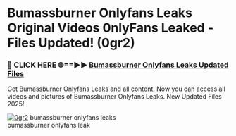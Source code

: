 # Bumassburner Onlyfans Leaks Original Videos 0nlyFans Leaked - Files Updated! (0gr2)

<h3>🔴 CLICK HERE 🌐==►► <a href="https://tinyurl.com/3hn5wdd3" rel="nofollow">Bumassburner Onlyfans Leaks Updated Files</a></h3>

Get Bumassburner Onlyfans Leaks and all content. Now you can access all videos and pictures of Bumassburner Onlyfans Leaks. New Updated Files 2025!

[![0gr2](https://i.imgur.com/4HnBqBT.gif)](https://tinyurl.com/3hn5wdd3)
bumassburner onlyfans leaks<br>
bumassburner onlyfans leak